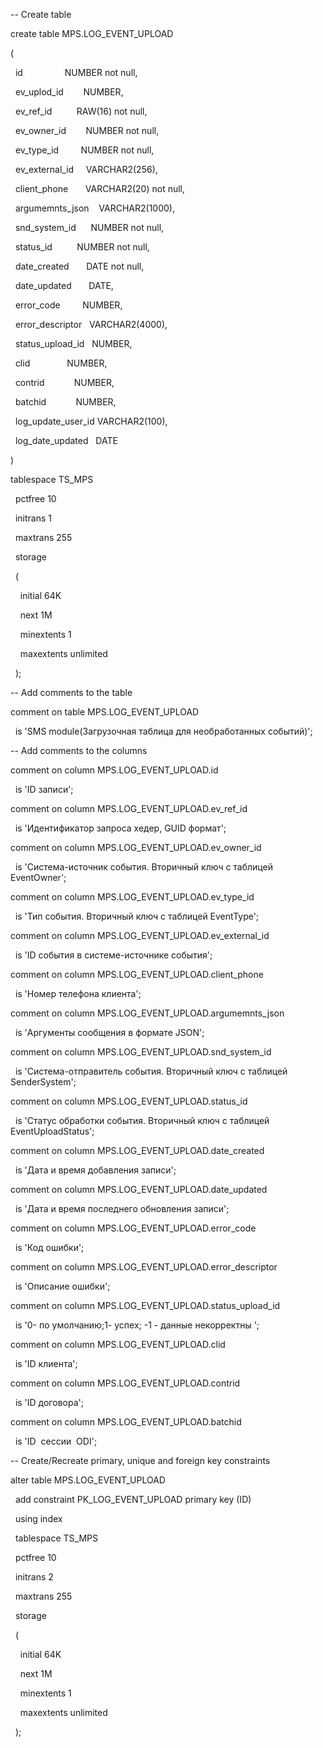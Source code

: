 -- Create table

create table MPS.LOG_EVENT_UPLOAD

(

  id                 NUMBER not null,

  ev_uplod_id        NUMBER,

  ev_ref_id          RAW(16) not null,

  ev_owner_id        NUMBER not null,

  ev_type_id         NUMBER not null,

  ev_external_id     VARCHAR2(256),

  client_phone       VARCHAR2(20) not null,

  argumemnts_json    VARCHAR2(1000),

  snd_system_id      NUMBER not null,

  status_id          NUMBER not null,

  date_created       DATE not null,

  date_updated       DATE,

  error_code         NUMBER,

  error_descriptor   VARCHAR2(4000),

  status_upload_id   NUMBER,

  clid               NUMBER,

  contrid            NUMBER,

  batchid            NUMBER,

  log_update_user_id VARCHAR2(100),

  log_date_updated   DATE

)

tablespace TS_MPS

  pctfree 10

  initrans 1

  maxtrans 255

  storage

  (

    initial 64K

    next 1M

    minextents 1

    maxextents unlimited

  );

-- Add comments to the table

comment on table MPS.LOG_EVENT_UPLOAD

  is 'SMS module(Загрузочная таблица для необработанных событий)';

-- Add comments to the columns

comment on column MPS.LOG_EVENT_UPLOAD.id

  is 'ID записи';

comment on column MPS.LOG_EVENT_UPLOAD.ev_ref_id

  is 'Идентификатор запроса хедер, GUID формат';

comment on column MPS.LOG_EVENT_UPLOAD.ev_owner_id

  is 'Система-источник события. Вторичный ключ с таблицей EventOwner';

comment on column MPS.LOG_EVENT_UPLOAD.ev_type_id

  is 'Тип события. Вторичный ключ с таблицей EventType';

comment on column MPS.LOG_EVENT_UPLOAD.ev_external_id

  is 'ID события в системе-источнике события';

comment on column MPS.LOG_EVENT_UPLOAD.client_phone

  is 'Номер телефона клиента';

comment on column MPS.LOG_EVENT_UPLOAD.argumemnts_json

  is 'Аргументы сообщения в формате JSON';

comment on column MPS.LOG_EVENT_UPLOAD.snd_system_id

  is 'Система-отправитель события. Вторичный ключ с таблицей SenderSystem';

comment on column MPS.LOG_EVENT_UPLOAD.status_id

  is 'Статус обработки события. Вторичный ключ с таблицей EventUploadStatus';

comment on column MPS.LOG_EVENT_UPLOAD.date_created

  is 'Дата и время добавления записи';

comment on column MPS.LOG_EVENT_UPLOAD.date_updated

  is 'Дата и время последнего обновления записи';

comment on column MPS.LOG_EVENT_UPLOAD.error_code

  is 'Код ошибки';

comment on column MPS.LOG_EVENT_UPLOAD.error_descriptor

  is 'Описание ошибки';

comment on column MPS.LOG_EVENT_UPLOAD.status_upload_id

  is '0- по умолчанию;1- успех; -1 - данные некорректны ';

comment on column MPS.LOG_EVENT_UPLOAD.clid

  is 'ID клиента';

comment on column MPS.LOG_EVENT_UPLOAD.contrid

  is 'ID договора';

comment on column MPS.LOG_EVENT_UPLOAD.batchid

  is 'ID  сессии  ODI';

-- Create/Recreate primary, unique and foreign key constraints

alter table MPS.LOG_EVENT_UPLOAD

  add constraint PK_LOG_EVENT_UPLOAD primary key (ID)

  using index

  tablespace TS_MPS

  pctfree 10

  initrans 2

  maxtrans 255

  storage

  (

    initial 64K

    next 1M

    minextents 1

    maxextents unlimited

  );
